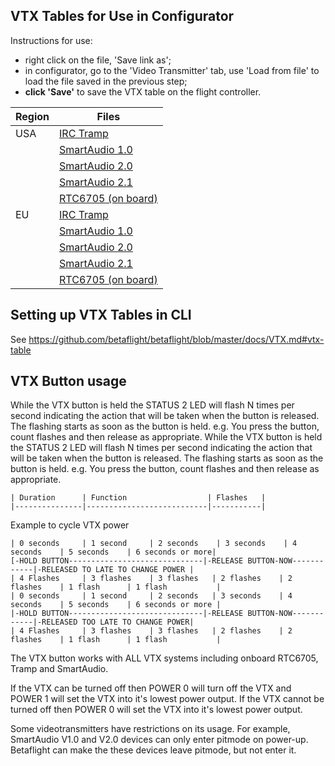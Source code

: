 ## VTX Tables for Use in Configurator

Instructions for use:
- right click on the file, 'Save link as';
- in configurator, go to the 'Video Transmitter' tab, use 'Load from file' to load the file saved in the previous step;
- **click 'Save'** to save the VTX table on the flight controller.

|Region|Files|
|-|-|
|USA|[IRC Tramp](resources/vtx_tables/vtx_table_irc_tramp_us.json)|
| |[SmartAudio 1.0](resources/vtx_tables/vtx_table_smart_audio_1_0_us.json)|
| |[SmartAudio 2.0](resources/vtx_tables/vtx_table_smart_audio_2_0_us.json)|
| |[SmartAudio 2.1](resources/vtx_tables/vtx_table_smart_audio_2_1_us.json)|
| |[RTC6705 (on board)](resources/vtx_tables/vtx_table_rtc6705_us.json)|
|EU|[IRC Tramp](resources/vtx_tables/vtx_table_irc_tramp_eu.json)|
| |[SmartAudio 1.0](resources/vtx_tables/vtx_table_smart_audio_1_0_eu.json)|
| |[SmartAudio 2.0](resources/vtx_tables/vtx_table_smart_audio_2_0_eu.json)|
| |[SmartAudio 2.1](resources/vtx_tables/vtx_table_smart_audio_2_1_eu.json)|
| |[RTC6705 (on board)](resources/vtx_tables/vtx_table_rtc6705_eu.json)|


## Setting up VTX Tables in CLI

See https://github.com/betaflight/betaflight/blob/master/docs/VTX.md#vtx-table


## VTX Button usage
	
While the VTX button is held the STATUS 2 LED will flash N times per second indicating the action that will be taken when the button is released. The flashing starts as soon as the button is held. e.g. You press the button, count flashes and then release as appropriate.
While the VTX button is held the STATUS 2 LED will flash N times per second indicating the action that will be taken when
the button is released. The flashing starts as soon as the button is held. e.g. You press the button, count flashes and
then release as appropriate.
	
	| Duration      | Function                  | Flashes   |
	|---------------|---------------------------|-----------|

	
Example to cycle VTX power

```
| 0 seconds     | 1 second     | 2 seconds    | 3 seconds    | 4 seconds    | 5 seconds    | 6 seconds or more|
[-HOLD BUTTON------------------------------|-RELEASE BUTTON-NOW------------|-RELEASED TO LATE TO CHANGE POWER |
| 4 Flashes     | 3 flashes    | 3 flashes   | 2 flashes    | 2 flashes    | 1 flash      | 1 flash           |
| 0 seconds     | 1 second     | 2 seconds   | 3 seconds    | 4 seconds    | 5 seconds    | 6 seconds or more |
|-HOLD BUTTON------------------------------|-RELEASE BUTTON-NOW------------|-RELEASED TOO LATE TO CHANGE POWER|
| 4 Flashes     | 3 flashes    | 3 flashes   | 2 flashes    | 2 flashes    | 1 flash      | 1 flash           |
```
	
The VTX button works with ALL VTX systems including onboard RTC6705, Tramp and SmartAudio.
	
	
If the VTX can be turned off then POWER 0 will turn off the VTX and POWER 1 will set the VTX into it's lowest power output.
If the VTX cannot be turned off then POWER 0 will set the VTX into it's lowest power output.


Some videotransmitters have restrictions on its usage. For example, SmartAudio V1.0 and V2.0 devices can only enter pitmode on power-up.
Betaflight can make the these devices leave pitmode, but not enter it.